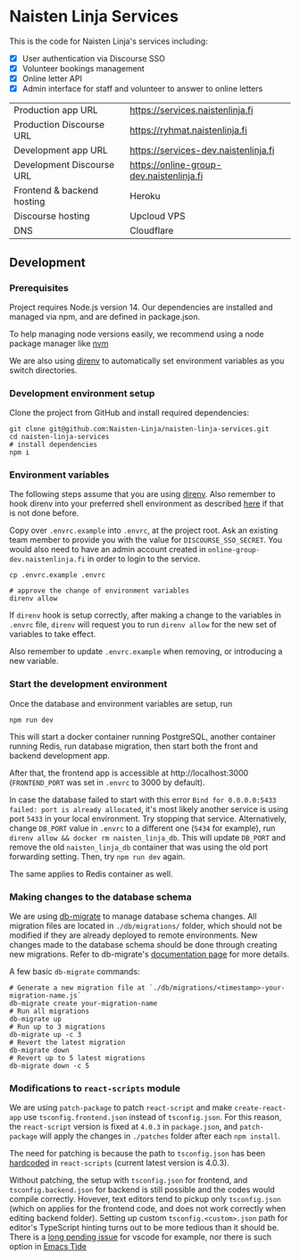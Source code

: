 # Naisten Linja Services

This is the code for Naisten Linja's services including:

- [x] User authentication via Discourse SSO
- [x] Volunteer bookings management
- [x] Online letter API
- [x] Admin interface for staff and volunteer to answer to online letters

|                            |                                          |
| -------------------------- | ---------------------------------------- |
| Production app URL         | https://services.naistenlinja.fi         |
| Production Discourse URL   | https://ryhmat.naistenlinja.fi           |
| Development app URL        | https://services-dev.naistenlinja.fi     |
| Development Discourse URL  | https://online-group-dev.naistenlinja.fi |
| Frontend & backend hosting | Heroku                                   |
| Discourse hosting          | Upcloud VPS                              |
| DNS                        | Cloudflare                               |

## Development

### Prerequisites

Project requires Node.js version 14. Our dependencies are installed and managed via npm, and are defined in package.json.

To help managing node versions easily, we recommend using a node package manager like
[nvm](https://github.com/nvm-sh/nvm)

We are also using [direnv](https://direnv.net/) to automatically set environment variables as you switch directories.

### Development environment setup

Clone the project from GitHub and install required dependencies:

```shell
git clone git@github.com:Naisten-Linja/naisten-linja-services.git
cd naisten-linja-services
# install dependencies
npm i
```

### Environment variables

The following steps assume that you are using [direnv](https://direnv.net/). Also remember to hook
direnv into your preferred shell environment as described [here](https://direnv.net/docs/hook.html)
if that is not done before.

Copy over `.envrc.example` into `.envrc`, at the project root. Ask an existing team member to
provide you with the value for `DISCOURSE_SSO_SECRET`. You would also need to have an admin
account created in `online-group-dev.naistenlinja.fi` in order to login to the service.

```shell
cp .envrc.example .envrc

# approve the change of environment variables
direnv allow
```

If `direnv` hook is setup correctly, after making a change to the variables in `.envrc` file,
`direnv` will request you to run `direnv allow` for the new set of variables to take effect.

Also remember to update `.envrc.example` when removing, or introducing a new variable.

### Start the development environment

Once the database and environment variables are setup, run

```
npm run dev
```

This will start a docker container running PostgreSQL, another container running Redis, run database migration,
then start both the front and backend development app.

After that, the frontend app is accessible at http://localhost:3000 (`FRONTEND_PORT` was set in
`.envrc` to 3000 by default).

In case the database failed to start with this error `Bind for 0.0.0.0:5433 failed: port is already allocated`, it's
most likely another service is using port `5433` in your local environment. Try stopping that service. Alternatively,
change `DB_PORT` value in `.envrc` to a different one (`5434` for example), run `direnv allow && docker rm
naisten_linja_db`. This will update `DB_PORT` and remove the old `naisten_linja_db` container that was using the old
port forwarding setting. Then, try `npm run dev` again.

The same applies to Redis container as well.

### Making changes to the database schema

We are using [db-migrate](https://github.com/db-migrate/node-db-migrate) to manage database schema changes. All
migration files are located in `./db/migrations/` folder, which should not be modified if they are already deployed to
remote environments. New changes made to the database schema should be done through creating new migrations. Refer to
db-migrate's [documentation page](https://db-migrate.readthedocs.io/en/latest/) for more details.

A few basic `db-migrate` commands:

```
# Generate a new migration file at `./db/migrations/<timestamp>-your-migration-name.js`
db-migrate create your-migration-name
# Run all migrations
db-migrate up
# Run up to 3 migrations
db-migrate up -c 3
# Revert the latest migration
db-migrate down
# Revert up to 5 latest migrations
db-migrate down -c 5
```

### Modifications to `react-scripts` module

We are using `patch-package` to patch `react-script` and make `create-react-app` use `tsconfig.frontend.json` instead of
`tsconfig.json`. For this reason, the `react-script` version is fixed at `4.0.3` in `package.json`, and `patch-package`
will apply the changes in `./patches` folder after each `npm install`.

The need for patching is because the path to `tsconfig.json` has been
[hardcoded](https://github.com/facebook/create-react-app/blob/v4.0.3/packages/react-scripts/config/paths.js#L71) in
`react-scripts` (current latest version is 4.0.3).

Without patching, the setup with `tsconfig.json` for frontend, and `tsconfig.backend.json` for backend is still possible
and the codes would compile correctly. Hovever, text editors tend to pickup only `tsconfig.json` (which on applies for
the frontend code, and does not work correctly when editing backend folder). Setting up custom `tsconfig.<custom>.json`
path for editor's TypeScript hinting turns out to be more tedious than it should be. There is a
[long pending issue](https://github.com/microsoft/vscode/issues/12463) for vscode for example, nor there is such option
in [Emacs Tide](https://github.com/ananthakumaran/tide)
